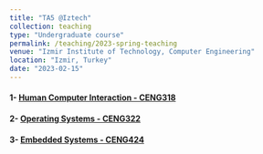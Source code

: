 ```yaml
---
title: "TA5 @Iztech"
collection: teaching
type: "Undergraduate course"
permalink: /teaching/2023-spring-teaching
venue: "Izmir Institute of Technology, Computer Engineering"
location: "Izmir, Turkey"
date: "2023-02-15"
---
```


#### 1- [Human Computer Interaction - CENG318](https://ceng.iyte.edu.tr/courses/ceng-318/)
#### 2- [Operating Systems - CENG322](https://ceng.iyte.edu.tr/courses/ceng-322/)
#### 3- [Embedded Systems - CENG424](https://ceng.iyte.edu.tr/courses/ceng-424/)
